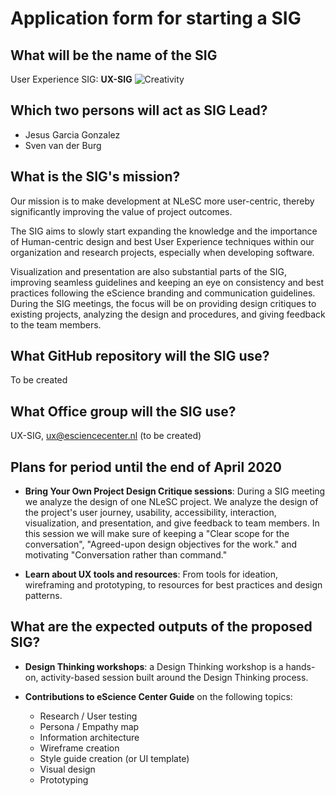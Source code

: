 # Application form for starting a SIG

## What will be the name of the SIG

User Experience SIG:  **UX-SIG**
![Creativity](https://positivepsychology.com/wp-content/uploads/boost-your-creativity.jpg)

## Which two persons will act as SIG Lead?

- Jesus Garcia Gonzalez
- Sven van der Burg


## What is the SIG's mission?

<!-- The mission of your SIG should contribute to the organization's mission. -->
Our mission is to make development at NLeSC more user-centric, thereby significantly improving the value of project outcomes.

The SIG aims to slowly start expanding the knowledge and the importance of Human-centric design and best User Experience techniques within our organization and research projects, especially when developing software. 

Visualization and presentation are also substantial parts of the SIG, improving seamless guidelines and keeping an eye on consistency and best practices following the eScience branding and communication guidelines. During the SIG meetings, the focus will be on providing design critiques to existing projects, analyzing the design and procedures, and giving feedback to the team members.

## What GitHub repository will the SIG use?
To be created

## What Office group will the SIG use?
UX-SIG, ux@esciencecenter.nl (to be created)

## Plans for period until the end of April 2020

- **Bring Your Own Project Design Critique sessions**:  During a SIG meeting we analyze the design of one NLeSC project. We analyze the design of the project's user journey, usability, accessibility, interaction, visualization, and presentation, and give feedback to team members. In this session we will make sure of keeping  a "Clear scope for the conversation",   "Agreed-upon design objectives for the work."  and motivating "Conversation rather than command." 

- **Learn about UX tools and resources**: From tools for ideation, wireframing and prototyping, to resources for best practices and design patterns.
 
## What are the expected outputs of the proposed SIG?

- **Design Thinking workshops**:  a Design Thinking workshop is a hands-on, activity-based session built around the Design Thinking process.

- **Contributions to eScience Center Guide** on the following topics:
	-   Research / User testing
	-   Persona / Empathy map
	-   Information architecture
	-   Wireframe creation
	-   Style guide creation (or UI template)
	-   Visual design
	-   Prototyping
 
